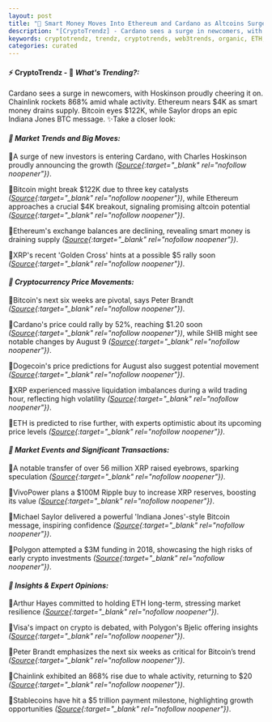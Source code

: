 ```yaml
---
layout: post
title: "🌇 Smart Money Moves Into Ethereum and Cardano as Altcoins Surge"
description: "[CryptoTrendz] - Cardano sees a surge in newcomers, with Hoskinson proudly cheering it on. Chainlink rockets 868% amid whale activity. Ethereum nears $4K as smart money drains supply. Bitcoin eyes $122K, while Saylor drops an epic Indiana Jones BTC message."
keywords: cryptotrendz, trendz, cryptotrends, web3trends, organic, ETH, Crypto, XRP, Token, Altcoins, Bitcoin
categories: curated
---
```


#### ⚡ CryptoTrendz - 📌 *What's Trending?:*

Cardano sees a surge in newcomers, with Hoskinson proudly cheering it on. Chainlink rockets 868% amid whale activity. Ethereum nears $4K as smart money drains supply. Bitcoin eyes $122K, while Saylor drops an epic Indiana Jones BTC message. ✨Take a closer look:


#### *🔖  Market Trends and Big Moves:*  

🔹A surge of new investors is entering Cardano, with Charles Hoskinson proudly announcing the growth *([Source](https://s.avyag.com/qe24){:target="_blank" rel="nofollow noopener"})*.  

🔹Bitcoin might break $122K due to three key catalysts *([Source](https://s.avyag.com/mg6n){:target="_blank" rel="nofollow noopener"})*, while Ethereum approaches a crucial $4K breakout, signaling promising altcoin potential *([Source](https://s.avyag.com/u0i6){:target="_blank" rel="nofollow noopener"})*.  

🔹Ethereum's exchange balances are declining, revealing smart money is draining supply *([Source](https://s.avyag.com/os8d){:target="_blank" rel="nofollow noopener"})*.  

🔹XRP's recent 'Golden Cross' hints at a possible $5 rally soon *([Source](https://s.avyag.com/foai){:target="_blank" rel="nofollow noopener"})*.  

#### *🔖  Cryptocurrency Price Movements:*  

🔹Bitcoin's next six weeks are pivotal, says Peter Brandt *([Source](https://s.avyag.com/btgh){:target="_blank" rel="nofollow noopener"})*.  

🔹Cardano's price could rally by 52%, reaching $1.20 soon *([Source](https://s.avyag.com/au7m){:target="_blank" rel="nofollow noopener"})*, while SHIB might see notable changes by August 9 *([Source](https://s.avyag.com/ju8f){:target="_blank" rel="nofollow noopener"})*.  

🔹Dogecoin's price predictions for August also suggest potential movement *([Source](https://s.avyag.com/z4p1){:target="_blank" rel="nofollow noopener"})*.  

🔹XRP experienced massive liquidation imbalances during a wild trading hour, reflecting high volatility *([Source](https://s.avyag.com/0x2x){:target="_blank" rel="nofollow noopener"})*.  

🔹ETH is predicted to rise further, with experts optimistic about its upcoming price levels *([Source](https://s.avyag.com/ee93){:target="_blank" rel="nofollow noopener"})*.  

#### *🔖  Market Events and Significant Transactions:*  

🔹A notable transfer of over 56 million XRP raised eyebrows, sparking speculation *([Source](https://s.avyag.com/eb5u){:target="_blank" rel="nofollow noopener"})*.  

🔹VivoPower plans a $100M Ripple buy to increase XRP reserves, boosting its value *([Source](https://s.avyag.com/bk6i){:target="_blank" rel="nofollow noopener"})*.  

🔹Michael Saylor delivered a powerful 'Indiana Jones'-style Bitcoin message, inspiring confidence *([Source](https://s.avyag.com/sd6z){:target="_blank" rel="nofollow noopener"})*.  

🔹Polygon attempted a $3M funding in 2018, showcasing the high risks of early crypto investments *([Source](https://s.avyag.com/ggfm){:target="_blank" rel="nofollow noopener"})*.  

#### *🔖  Insights & Expert Opinions:*  

🔹Arthur Hayes committed to holding ETH long-term, stressing market resilience *([Source](https://s.avyag.com/vmnr){:target="_blank" rel="nofollow noopener"})*.  

🔹Visa's impact on crypto is debated, with Polygon's Bjelic offering insights *([Source](https://s.avyag.com/jc4l){:target="_blank" rel="nofollow noopener"})*.  

🔹Peter Brandt emphasizes the next six weeks as critical for Bitcoin’s trend *([Source](https://s.avyag.com/btgh){:target="_blank" rel="nofollow noopener"})*.  

🔹Chainlink exhibited an 868% rise due to whale activity, returning to $20 *([Source](https://s.avyag.com/nvil){:target="_blank" rel="nofollow noopener"})*.  

🔹Stablecoins have hit a $5 trillion payment milestone, highlighting growth opportunities *([Source](https://s.avyag.com/ynkb){:target="_blank" rel="nofollow noopener"})*.
